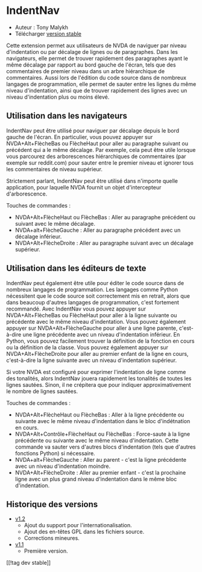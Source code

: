 # IndentNav #

* Auteur : Tony Malykh
* Télécharger [version stable][1]

Cette extension permet aux utilisateurs de NVDA de naviguer par niveau
d'indentation ou par décalage de lignes ou de paragraphes. Dans les
navigateurs, elle permet de trouver rapidement des paragraphes ayant le même
décalage par rapport au bord gauche de l'écran, tels que des commentaires de
premier niveau dans un arbre hiérarchique de commentaires. Aussi lors de
l'édition du code source dans de nombreux langages de programmation, elle
permet de sauter entre les lignes du même niveau d'indentation, ainsi que de
trouver rapidement des lignes avec un niveau d'indentation plus ou moins
élevé.

## Utilisation dans les navigateurs
IndentNav peut être utilisé pour naviguer par décalage depuis le bord gauche
de l'écran. En particulier, vous pouvez appuyer sur NVDA+Alt+FlècheBas ou
FlècheHaut pour aller au paragraphe suivant ou précédent qui a le même
décalage. Par exemple, cela peut être utile lorsque vous parcourez des
arborescences hiérarchiques de commentaires (par exemple sur reddit.com)
pour sauter entre le premier niveau et ignorer tous les commentaires de
niveau supérieur.

Strictement parlant, IndentNav peut être utilisé dans n'importe quelle
application, pour laquelle NVDA fournit un objet d'intercepteur
d'arborescence.

Touches de commandes :

* NVDA+Alt+FlècheHaut ou FlècheBas : Aller au paragraphe précédent ou
  suivant avec le même décalage.
* NVDA+alt+FlècheGauche : Aller au paragraphe précédent avec un décalage
  inférieur.
* NVDA+Alt+FlècheDroite : Aller au paragraphe suivant avec un décalage
  supérieur.

## Utilisation dans les éditeurs de texte
IndentNav peut également être utile pour éditer le code source dans de
nombreux langages de programmation. Les langages comme Python nécessitent
que le code source soit correctement mis en retrait, alors que dans beaucoup
d'autres langages de programmation, c'est fortement recommandé. Avec
IndentNav vous pouvez appuyer sur NVDA+Alt+FlècheBas ou FlècheHaut pour
aller à la ligne suivante ou précédente avec le même niveau
d'indentation. Vous pouvez également appuyer sur NVDA+Alt+FlècheGauche pour
aller à une ligne parente, c'est-à-dire une ligne précédente avec un niveau
d'indentation inférieur. En Python, vous pouvez facilement trouver la
définition de la fonction en cours ou la définition de la classe. Vous
pouvez également appuyer sur NVDA+Alt+FlècheDroite pour aller au premier
enfant de la ligne en cours, c'est-à-dire la ligne suivante avec un niveau
d'indentation supérieur.

Si votre NVDA est configuré pour exprimer l'indentation de ligne comme des
tonalités, alors IndentNav jouera rapidement les tonalités de toutes les
lignes sautées. Sinon, il ne crépitera que pour indiquer approximativement
le nombre de lignes sautées.

Touches de commandes :

* NVDA+Alt+FlècheHaut ou FlècheBas : Aller à la ligne précédente ou suivante
  avec le même niveau d'indentation dans le bloc d'indétnation en cours.
* NVDA+Alt+Contrôle+FlècheHaut ou FlècheBas : Force-saute à la ligne
  précédente ou suivante avec le même niveau d'indentation. Cette commande
  va sauter vers d'autres blocs d'indentation (tels que d'autres fonctions
  Python) si nécessaire.
* NVDA+alt+FlècheGauche : Aller au parent - c'est la ligne précédente avec
  un niveau d'indentation moindre.
* NVDA+Alt+FlècheDroite : Aller au premier enfant - c'est la prochaine ligne
  avec un plus grand niveau d'indentation dans le même bloc d'indentation.

## Historique des versions
* [v1.2](https://github.com/mltony/nvda-indent-nav/raw/master/releases/IndentNav-1.2.nvda-addon)
  * Ajout du support pour l'internationalisation.
  * Ajout des en-têtes GPL dans les fichiers source.
  * Corrections mineures.
* [v1.1](https://github.com/mltony/nvda-indent-nav/raw/master/releases/IndentNav-1.1.nvda-addon)
  * Première version.

[[!tag dev stable]]

[1]: https://www.nvaccess.org/addonStore/legacy?file=indentnav
